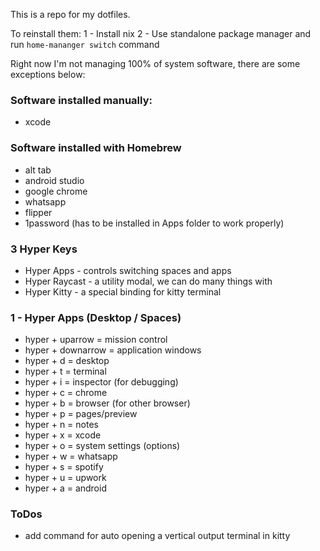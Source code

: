 This is a repo for my dotfiles. 

To reinstall them:
1 - Install nix
2 - Use standalone package manager and run `home-mananger switch` command

Right now I'm not managing 100% of system software,
there are some exceptions below:

### Software installed manually:
- xcode

### Software installed with Homebrew
- alt tab
- android studio
- google chrome
- whatsapp
- flipper
- 1password (has to be installed in Apps folder to work
properly)

### 3 Hyper Keys
- Hyper Apps - controls switching spaces and apps
- Hyper Raycast - a utility modal, we can do many things with
- Hyper Kitty - a special binding for kitty terminal

### 1 - Hyper Apps (Desktop / Spaces) 
- hyper + uparrow = mission control
- hyper + downarrow = application windows 
- hyper + d = desktop
- hyper + t = terminal
- hyper + i = inspector (for debugging)
- hyper + c = chrome
- hyper + b = browser (for other browser)
- hyper + p = pages/preview
- hyper + n = notes
- hyper + x = xcode
- hyper + o = system settings (options)
- hyper + w = whatsapp
- hyper + s = spotify
- hyper + u = upwork
- hyper + a = android

### ToDos
- add command for auto opening a vertical output terminal in kitty
